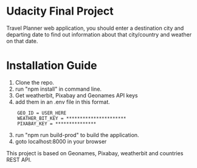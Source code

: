 # Udacity Final Project

Travel Planner web application, you should enter a destination city and departing date to find out
information about that city/country and weather on that date.

# Installation Guide

1. Clone the repo.
2. run "npm install" in command line.
3. Get weatherbit, Pixabay and Geonames API keys
4. add them in an .env file in this format.
```
    GEO_ID = USER_HERE
    WEATHER_BIT_KEY = **********************
    PIXABAY_KEY = ***************
```
3. run "npm run build-prod" to build the application.
4. goto localhost:8000 in your browser

This project is based on Geonames, Pixabay, weatherbit and countries REST API.
